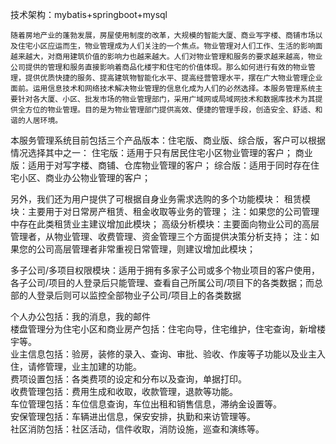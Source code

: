 技术架构：mybatis+springboot+mysql

    随着房地产业的蓬勃发展，房屋使用制度的改革，大规模的智能大厦、商业写字楼、商铺市场以及住宅小区应运而生，物业管理成为人们关注的一个焦点。物业管理对人们工作、生活的影响面越来越大，对商用建筑价值的影响力也越来越大。人们对物业管理和服务的要求越来越高，物业公司提供的管理和服务直接影响着商品化楼宇和住宅的价值体现。那么如何进行有效的物业管理，提供优质快捷的服务、提高建筑物智能化水平、提高经营管理水平，摆在广大物业管理企业面前。运用信息技术和网络技术解决物业管理的信息化成为人们的必然选择。本服务管理系统主要针对各大厦、小区、批发市场的物业管理部门，采用广域网或局域网技术和数据库技术为其提供全方位的物业管理。目的是为物业管理部门提供高效、便捷的管理手段，创造安全、舒适、和谐的人居环境。
    
本服务管理系统目前包括三个产品版本：住宅版、商业版、综合版，客户可以根据情况选择其中之一： 
住宅版：适用于只有居民住宅小区物业管理的客户；
商业版：适用于对写字楼、商铺、仓库物业管理的客户；
综合版：适用于同时存在住宅小区、商业办公物业管理的客户；

另外，我们还为用户提供了可根据自身业务需求选购的多个功能模块： 
租赁模块：主要用于对日常房产租赁、租金收取等业务的管理； 
注：如果您的公司管理中存在此类租赁业主建议增加此模块； 
高级分析模块：主要面向物业公司的高层管理者，从物业管理、收费管理、资金管理三个方面提供决策分析支持； 
注：如果您的公司高层管理者非常重视日常管理，则建议增加此模块； 

多子公司/多项目权限模块：适用于拥有多家子公司或多个物业项目的客户使用，各子公司/项目的人登录后只能管理、查看自己所属公司/项目下的各类数据；而总部的人登录后则可以监控全部物业子公司/项目上的各类数据

个人办公包括：我的消息，我的邮件  
楼盘管理分为住宅小区和商业房产包括：住宅向导，住宅维护，住宅查询，新增楼宇等。  
业主信息包括：验房，装修的录入、查询、审批、验收、作废等子功能以及业主入住，请修管理，业主加建的功能。  
费项设置包括：各类费项的设定和分布以及查询，单据打印。  
收费管理包括：费用生成和收取，收款管理，退款等功能。  
车位管理包括：车位信息查询，车位出租和销售信息，滞纳金设置等。  
安保管理包括：车辆进出信息，保安安排，执勤和来访管理等。  
社区消防包括：社区活动，信件收取，消防设施，巡查和演练等。  



